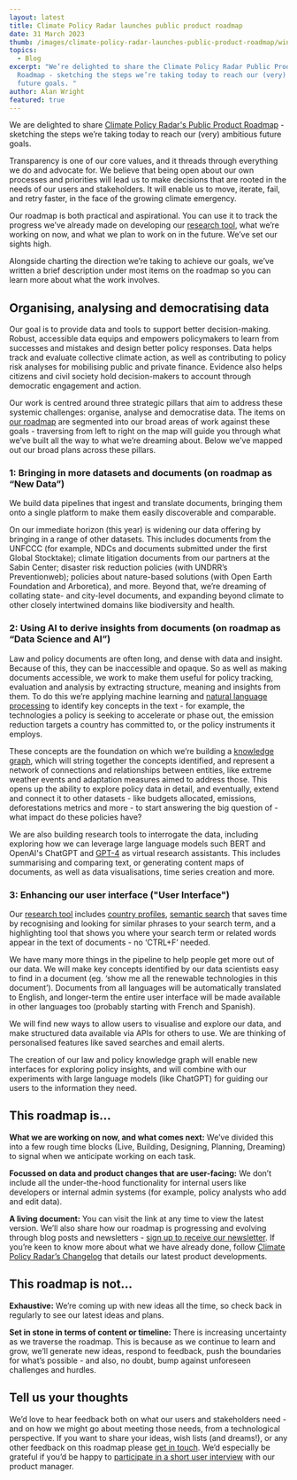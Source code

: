 ```yaml
---
layout: latest
title: Climate Policy Radar launches public product roadmap
date: 31 March 2023
thumb: /images/climate-policy-radar-launches-public-product-roadmap/wind-road.jpg
topics:
  - Blog
excerpt: "We’re delighted to share the Climate Policy Radar Public Product
  Roadmap - sketching the steps we’re taking today to reach our (very) ambitious
  future goals. "
author: Alan Wright
featured: true
---
```

We are delighted to share [Climate Policy Radar's Public Product Roadmap](https://climatepolicyradar.notion.site/8071896b79f540e3b975ff564791ed4a?v=bf5633ead154432ba5dfea6fc435edad) - sketching the steps we’re taking today to reach our (very) ambitious future goals. 

Transparency is one of our core values, and it threads through everything we do and advocate for. We believe that being open about our own processes and priorities will lead us to make decisions that are rooted in the needs of our users and stakeholders. It will enable us to move, iterate, fail, and retry faster, in the face of the growing climate emergency.

Our roadmap is both practical and aspirational. You can use it to track the progress we’ve already made on developing our [research tool](https://app.climatepolicyradar.org/), what we’re working on now, and what we plan to work on in the future. We’ve set our sights high.

Alongside charting the direction we’re taking to achieve our goals, we’ve written a brief description under most items on the roadmap so you can learn more about what the work involves. 

## Organising, analysing and democratising data

Our goal is to provide data and tools to support better decision-making. Robust, accessible data equips and empowers policymakers to learn from successes and mistakes and design better policy responses. Data helps track and evaluate collective climate action, as well as contributing to policy risk analyses for mobilising public and private finance. Evidence also helps citizens and civil society hold decision-makers to account through democratic engagement and action.

Our work is centred around three strategic pillars that aim to address these systemic challenges: organise, analyse and democratise data. The items on [our roadmap](https://www.notion.so/climatepolicyradar/8071896b79f540e3b975ff564791ed4a?v=bf5633ead154432ba5dfea6fc435edad&pvs=4) are segmented into our broad areas of work against these goals - traversing from left to right on the map will guide you through what we’ve built all the way to what we’re dreaming about. Below we’ve mapped out our broad plans across these pillars.

### 1: Bringing in more datasets and documents (on roadmap as “New Data”)

We build data pipelines that ingest and translate documents, bringing them onto a single platform to make them easily discoverable and comparable. 

On our immediate horizon (this year) is widening our data offering by bringing in a range of other datasets. This includes documents from the UNFCCC (for example, NDCs and documents submitted under the first Global Stocktake); climate litigation documents from our partners at the Sabin Center; disaster risk reduction policies (with UNDRR’s Preventionweb); policies about nature-based solutions (with Open Earth Foundation and Arboretica), and more. Beyond that, we’re dreaming of collating state- and city-level documents, and expanding beyond climate to other closely intertwined domains like biodiversity and health. 

### 2: Using AI to derive insights from documents (on roadmap as “Data Science and AI”)

Law and policy documents are often long, and dense with data and insight. Because of this, they can be inaccessible and opaque. So as well as making documents accessible, we work to make them useful for policy tracking, evaluation and analysis by extracting structure, meaning and insights from them. To do this we’re applying machine learning and [natural language processing](https://climatepolicyradar.org/latest/building-natural-language-search-for-climate-change-laws-and-policies) to identify key concepts in the text - for example, the technologies a policy is seeking to accelerate or phase out, the emission reduction targets a country has committed to, or the policy instruments it employs. 

These concepts are the foundation on which we’re building a [knowledge graph](https://blog.google/products/search/introducing-knowledge-graph-things-not/), which will string together the concepts identified, and represent a network of connections and relationships between entities, like extreme weather events and adaptation measures aimed to address those. This opens up the ability to explore policy data in detail, and eventually, extend and connect it to other datasets - like budgets allocated, emissions, deforestations metrics and more - to start answering the big question of - what impact do these policies have?

We are also building research tools to interrogate the data, including exploring how we can leverage large language models such BERT and OpenAI's ChatGPT and [GPT-4](https://twitter.com/NachmanyMichal/status/1635912421024972801) as virtual research assistants. This includes summarising and comparing text, or generating content maps of documents, as well as data visualisations, time series creation and more. 

### 3: Enhancing our user interface ("User Interface")

Our [research tool](https://app.climatepolicyradar.org/) includes [country profiles](https://app.climatepolicyradar.org/geographies/india), [semantic search](https://climatepolicyradar.org/latest/building-natural-language-search-for-climate-change-laws-and-policies) that saves time by recognising and looking for similar phrases to your search term, and a highlighting tool that shows you where your search term or related words appear in the text of documents - no ‘CTRL+F’ needed. 

We have many more things in the pipeline to help people get more out of our data. We will make key concepts identified by our data scientists easy to find in a document (eg. ‘show me all the renewable technologies in this document’). Documents from all languages will be automatically translated to English, and longer-term the entire user interface will be made available in other languages too (probably starting with French and Spanish). 

We will find new ways to allow users to visualise and explore our data, and make structured data available via APIs for others to use. We are thinking of personalised features like saved searches and email alerts. 

The creation of our law and policy knowledge graph will enable new interfaces for exploring policy insights, and will combine with our experiments with large language models (like ChatGPT) for guiding our users to the information they need. 

## This roadmap is…

**What we are working on now, and what comes next:** We’ve divided this into a few rough time blocks (Live, Building, Designing, Planning, Dreaming) to signal when we anticipate working on each task.

**Focussed on data and product changes that are user-facing:** We don’t include all the under-the-hood functionality for internal users like developers or internal admin systems (for example, policy analysts who add and edit data). 

**A living document:** You can visit the link at any time to view the latest version. We’ll also share how our roadmap is progressing and evolving through blog posts and newsletters - [sign up to receive our newsletter](https://3566c5a7.sibforms.com/serve/MUIEAPkXK4liqQjleE87527EfcD9gDzY26dQhnJOxNeXZK_TvEAjl_Qu7rrkysJS2ODrj1LioiH24HTGbul2vS1sAxYCPHtu7PgnhZrAE9yCfaFrJ7vzmvBc3u87cs_pkC_99nQ2AqBONHtLwErrV7mcVga2qNlO1xetSeqVVWYsrVPRjg6Rc978eQEMasGQc4PFgIfMFza8TJEv). If you’re keen to know more about what we have already done, follow [Climate Policy Radar’s Changelog](https://climatepolicyradar.notion.site/Climate-Policy-Radar-s-Public-Changelog-1f028d2141e946adaebb8a420f50029c) that details our latest product developments. 

## This roadmap is not…

**Exhaustive:** We’re coming up with new ideas all the time, so check back in regularly to see our latest ideas and plans. 

**Set in stone in terms of content or timeline:** There is increasing uncertainty as we traverse the roadmap. This is because as we continue to learn and grow, we’ll generate new ideas, respond to feedback, push the boundaries for what’s possible - and also, no doubt, bump against unforeseen challenges and hurdles.   

## Tell us your thoughts

We’d love to hear feedback both on what our users and stakeholders need - and on how we might go about meeting those needs, from a technological perspective. If you want to share your ideas, wish lists (and dreams!), or any other feedback on this roadmap please [get in touch](https://climatepolicyradar.org/contact). We’d especially be grateful if you’d be happy to [participate in a short user interview](https://calendly.com/alan-climate-policy-radar/feedback-conversation) with our product manager.